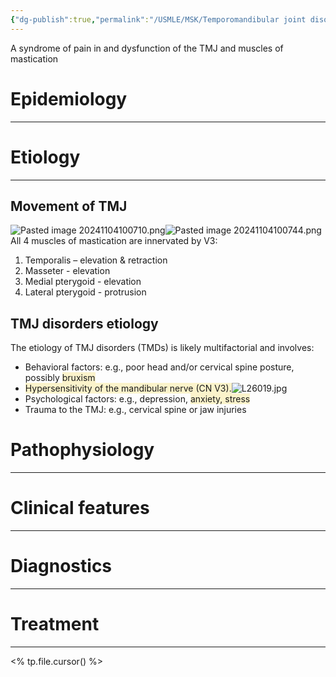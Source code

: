 ```yaml
---
{"dg-publish":true,"permalink":"/USMLE/MSK/Temporomandibular joint disorders/"}
---
```


A syndrome of pain in and dysfunction of the TMJ and muscles of mastication
# Epidemiology
---


# Etiology
---
## Movement of TMJ
![Pasted image 20241104100710.png](/img/user/appendix/Pasted%20image%2020241104100710.png)![Pasted image 20241104100744.png](/img/user/appendix/Pasted%20image%2020241104100744.png)
All 4 muscles of mastication are innervated by V3:
1. Temporalis – elevation & retraction
2. Masseter - elevation
3. Medial pterygoid - elevation
4. Lateral pterygoid - protrusion
## TMJ disorders etiology
The etiology of TMJ disorders (TMDs) is likely multifactorial and involves:
- Behavioral factors: e.g., poor head and/or cervical spine posture, possibly <span style="background:rgba(240, 200, 0, 0.2)">bruxism</span> 
- <span style="background:rgba(240, 200, 0, 0.2)">Hypersensitivity of the mandibular nerve (CN V3).</span>![L26019.jpg](/img/user/appendix/L26019.jpg)
- Psychological factors: e.g., depression, <span style="background:rgba(240, 200, 0, 0.2)">anxiety, stress</span>
- Trauma to the TMJ: e.g., cervical spine or jaw injuries

# Pathophysiology
---


# Clinical features
---


# Diagnostics
---


# Treatment
---
<% tp.file.cursor() %>
